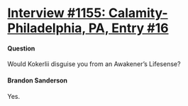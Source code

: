 # [Interview #1155: Calamity-Philadelphia, PA, Entry #16](https://www.theoryland.com/intvmain.php?i=1155#16)

#### Question

Would Kokerlii disguise you from an Awakener’s Lifesense?

#### Brandon Sanderson

Yes.

